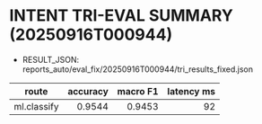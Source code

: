 # INTENT TRI-EVAL SUMMARY (20250916T000944)

- RESULT_JSON: reports_auto/eval_fix/20250916T000944/tri_results_fixed.json

| route | accuracy | macro F1 | latency ms |
|---|---:|---:|---:|
| ml.classify | 0.9544 | 0.9453 | 92 |
